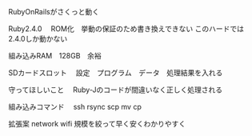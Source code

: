 RubyOnRailsがさくっと動く

Ruby2.4.0
　ROM化　挙動の保証のため書き換えできない
  このハードでは2.4.0しか動かない　

組み込みRAM　128GB　余裕　

SDカードスロット
　設定　プログラム　データ　処理結果を入れる　

守ってほしいこと
　Ruby-Jのコードが間違いなく正しく処理される

組み込みコマンド
　ssh
  rsync
  scp
  mv
  cp
  
拡張案
  network wifi
  規模を絞って早く安くわかりやすく
